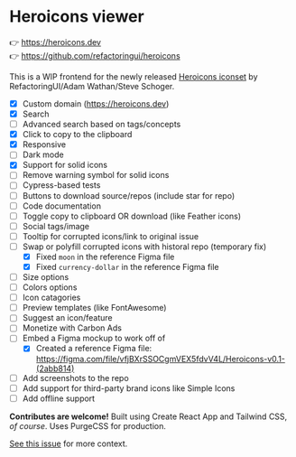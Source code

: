 # Heroicons viewer

👉 https://heroicons.dev<br>
👉 https://github.com/refactoringui/heroicons

This is a WIP frontend for the newly released [Heroicons iconset](https://github.com/refactoringui/heroicons) by RefactoringUI/Adam Wathan/Steve Schoger.

- [x] Custom domain (https://heroicons.dev)
- [x] Search
- [ ] Advanced search based on tags/concepts
- [x] Click to copy to the clipboard
- [x] Responsive
- [ ] Dark mode
- [x] Support for solid icons
- [ ] Remove warning symbol for solid icons
- [ ] Cypress-based tests
- [ ] Buttons to download source/repos (include star for repo)
- [ ] Code documentation
- [ ] Toggle copy to clipboard OR download (like Feather icons)
- [ ] Social tags/image
- [ ] Tooltip for corrupted icons/link to original issue
- [ ] Swap or polyfill corrupted icons with historal repo (temporary fix)
  - [x] Fixed `moon` in the reference Figma file
  - [x] Fixed `currency-dollar` in the reference Figma file
- [ ] Size options
- [ ] Colors options
- [ ] Icon catagories
- [ ] Preview templates (like FontAwesome)
- [ ] Suggest an icon/feature
- [ ] Monetize with Carbon Ads
- [ ] Embed a Figma mockup to work off of
  - [x] Created a reference Figma file: https://figma.com/file/vfjBXrSSOCgmVEX5fdvV4L/Heroicons-v0.1-(2abb814)
- [ ] Add screenshots to the repo
- [ ] Add support for third-party brand icons like Simple Icons
- [ ] Add offline support

**Contributes are welcome!** Built using Create React App and Tailwind CSS, _of course_. Uses PurgeCSS for production.

[See this issue](https://github.com/refactoringui/heroicons/issues/2#issue-570090097) for more context.
